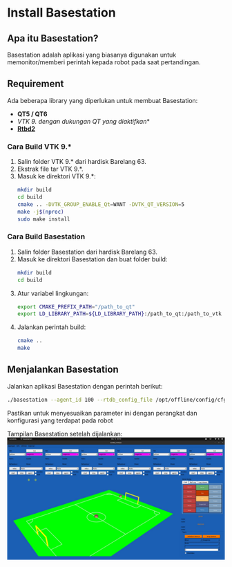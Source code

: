 # Install Basestation

## Apa itu Basestation?
Basestation adalah aplikasi yang biasanya digunakan untuk memonitor/memberi perintah kepada robot pada saat pertandingan.

## Requirement
Ada beberapa library yang diperlukan untuk membuat Basestation:

- **QT5 / QT6**
- **VTK 9.* dengan dukungan QT yang diaktifkan**
- **[Rtbd2](../INSTALL/rtdb2_build.md)**

### Cara Build VTK 9.*
1. Salin folder VTK 9.* dari hardisk Barelang 63.
2. Ekstrak file tar VTK 9.*.
3. Masuk ke direktori VTK 9.*:
   ```sh
   mkdir build 
   cd build
   cmake .. -DVTK_GROUP_ENABLE_Qt=WANT -DVTK_QT_VERSION=5
   make -j$(nproc)
   sudo make install
   ```

### Cara Build Basestation
1. Salin folder Basestation dari hardisk Barelang 63.
2. Masuk ke direktori Basestation dan buat folder build:
   ```sh
   mkdir build
   cd build
   ```
3. Atur variabel lingkungan:
   ```sh
   export CMAKE_PREFIX_PATH="/path_to_qt"
   export LD_LIBRARY_PATH=${LD_LIBRARY_PATH}:/path_to_qt:/path_to_vtk
   ```
4. Jalankan perintah build:
   ```sh
   cmake ..
   make
   ```

## Menjalankan Basestation
Jalankan aplikasi Basestation dengan perintah berikut:
```sh
./basestation --agent_id 100 --rtdb_config_file /opt/offline/config/cfg.xml --network_name agent1
```
Pastikan untuk menyesuaikan parameter ini dengan perangkat dan konfigurasi yang terdapat pada robot

Tampilan Basestation setelah dijalankan:
![Basestation UI](../images/basestation_folder/basestation.jpeg)
